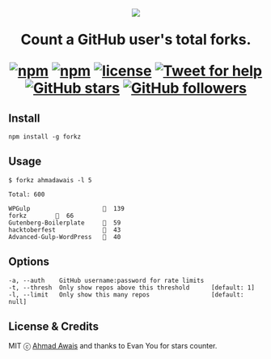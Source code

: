 <h1 align="center">
  <img src="https://on.ahmda.ws/rEBg/c" />

  Count a GitHub user's total forks.


  [![npm](https://img.shields.io/npm/v/forkz.svg?style=flat-square)](https://www.npmjs.com/package/forkz) [![npm](https://img.shields.io/npm/dt/forkz.svg?style=flat-square&label=downloads)](https://www.npmjs.com/package/forkz)  [![license](https://img.shields.io/github/license/mashape/apistatus.svg?style=flat-square)](https://github.com/ahmadawais/forkz) [![Tweet for help](https://img.shields.io/twitter/follow/mrahmadawais.svg?style=social&label=Tweet%20@MrAhmadAwais)](https://twitter.com/mrahmadawais/) [![GitHub stars](https://img.shields.io/github/stars/ahmadawais/forkz.svg?style=social&label=Stars)](https://github.com/ahmadawais/forkz/stargazers) [![GitHub followers](https://img.shields.io/github/followers/ahmadawais.svg?style=social&label=Follow)](https://github.com/ahmadawais?tab=followers)

</h1>



## Install

```
npm install -g forkz
```

## Usage

```
$ forkz ahmadawais -l 5

Total: 600

WPGulp                    🍴  139
forkz        🍴  66
Gutenberg-Boilerplate     🍴  59
hacktoberfest             🍴  43
Advanced-Gulp-WordPress   🍴  40
```

## Options

```
-a, --auth    GitHub username:password for rate limits
-t, --thresh  Only show repos above this threshold      [default: 1]
-l, --limit   Only show this many repos                 [default: null]
```

## License & Credits

MIT ⓒ [Ahmad Awais](https://AhmadAwais.com/) and thanks to Evan You for stars counter.
